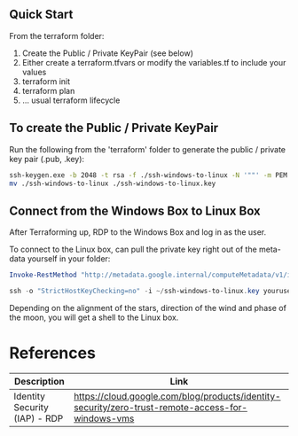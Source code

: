 ## Quick Start
From the terraform folder:

1. Create the Public / Private KeyPair (see below)
2. Either create a terraform.tfvars or modify the variables.tf to include your values
3. terraform init
4. terraform plan
5. ... usual terraform lifecycle

## To create the Public / Private KeyPair
Run the following from the 'terraform' folder to generate the public / private key pair (.pub, .key):

```bash
ssh-keygen.exe -b 2048 -t rsa -f ./ssh-windows-to-linux -N '""' -m PEM -C "the-public-key"
mv ./ssh-windows-to-linux ./ssh-windows-to-linux.key
```

## Connect from the Windows Box to Linux Box
After Terraforming up, RDP to the Windows Box and log in as the user. 

To connect to the Linux box, can pull the private key right out of the meta-data yourself in your folder:

```powershell
Invoke-RestMethod "http://metadata.google.internal/computeMetadata/v1/instance/attributes/private-key-content" -Headers @{"Metadata-Flavor"="Google"} | Out-File -FilePath  ~/ssh-windows-to-linux.key -Encoding ASCII

ssh -o "StrictHostKeyChecking=no" -i ~/ssh-windows-to-linux.key youruser@the_ip_of_the_linux_box
```

Depending on the alignment of the stars, direction of the wind and phase of the moon, you will get a shell to the Linux box. 

# References
| Description | Link |
| ----------- | ---- |
| Identity Security (IAP) - RDP | https://cloud.google.com/blog/products/identity-security/zero-trust-remote-access-for-windows-vms |
